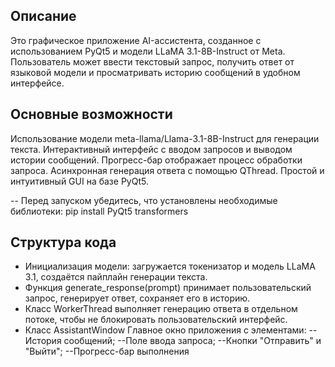 ## Описание
Это графическое приложение AI-ассистента, созданное с использованием PyQt5 и модели LLaMA 3.1-8B-Instruct от Meta. Пользователь может ввести текстовый запрос, получить ответ от языковой модели и просматривать историю сообщений в удобном интерфейсе.

## Основные возможности
Использование модели meta-llama/Llama-3.1-8B-Instruct для генерации текста.
Интерактивный интерфейс с вводом запросов и выводом истории сообщений.
Прогресс-бар отображает процесс обработки запроса.
Асинхронная генерация ответа с помощью QThread.
Простой и интуитивный GUI на базе PyQt5.

-- Перед запуском убедитесь, что установлены необходимые библиотеки: pip install PyQt5 transformers

## Структура кода

- Инициализация модели: загружается токенизатор и модель LLaMA 3.1, создаётся пайплайн генерации текста.
- Функция generate_response(prompt) принимает пользовательский запрос, генерирует ответ, сохраняет его в историю.
- Класс WorkerThread выполняет генерацию ответа в отдельном потоке, чтобы не блокировать пользовательский интерфейс.
- Класс AssistantWindow
Главное окно приложения с элементами:
--История сообщений; --Поле ввода запроса; --Кнопки "Отправить" и "Выйти"; --Прогресс-бар выполнения
